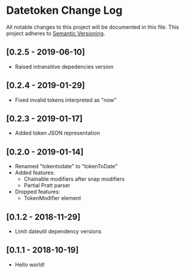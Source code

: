 # Datetoken Change Log
All notable changes to this project will be documented in this file.
This project adheres to [Semantic Versioning](http://semver.org/).

## [0.2.5 - 2019-06-10]
- Raised intransitive depedencies version

## [0.2.4 - 2019-01-29]
- Fixed invalid tokens interpreted as "now"

## [0.2.3 - 2019-01-17]
- Added token JSON representation

## [0.2.0 - 2019-01-14]
- Renamed "tokentodate" to "tokenToDate"
- Added features:
  + Chainable modifiers after snap modifiers
  + Partial Pratt parser
- Dropped features:
  + TokenModifier element

## [0.1.2 - 2018-11-29]
- Limit dateutil dependency versions

## [0.1.1 - 2018-10-19]
- Hello world!



